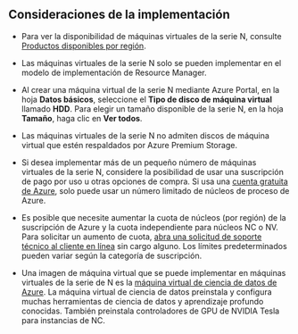 ## <a name="deployment-considerations"></a>Consideraciones de la implementación

* Para ver la disponibilidad de máquinas virtuales de la serie N, consulte [Productos disponibles por región](https://azure.microsoft.com/en-us/regions/services/).

* Las máquinas virtuales de la serie N solo se pueden implementar en el modelo de implementación de Resource Manager.

* Al crear una máquina virtual de la serie N mediante Azure Portal, en la hoja **Datos básicos**, seleccione el **Tipo de disco de máquina virtual** llamado **HDD**. Para elegir un tamaño disponible de la serie N, en la hoja **Tamaño**, haga clic en **Ver todos**.

* Las máquinas virtuales de la serie N no admiten discos de máquina virtual que estén respaldados por Azure Premium Storage.

* Si desea implementar más de un pequeño número de máquinas virtuales de la serie N, considere la posibilidad de usar una suscripción de pago por uso u otras opciones de compra. Si usa una [cuenta gratuita de Azure](https://azure.microsoft.com/free/), solo puede usar un número limitado de núcleos de proceso de Azure.

* Es posible que necesite aumentar la cuota de núcleos (por región) de la suscripción de Azure y la cuota independiente para núcleos NC o NV. Para solicitar un aumento de cuota, [abra una solicitud de soporte técnico al cliente en línea](../articles/azure-supportability/how-to-create-azure-support-request.md) sin cargo alguno. Los límites predeterminados pueden variar según la categoría de suscripción.

* Una imagen de máquina virtual que se puede implementar en máquinas virtuales de la serie de N es la [máquina virtual de ciencia de datos de Azure](../articles/machine-learning/data-science-virtual-machine/overview.md). La máquina virtual de ciencia de datos preinstala y configura muchas herramientas de ciencia de datos y aprendizaje profundo conocidas. También preinstala controladores de GPU de NVIDIA Tesla para instancias de NC.





